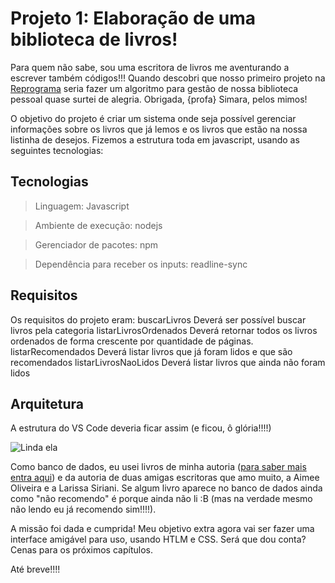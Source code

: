 # Projeto 1: Elaboração de uma biblioteca de livros!

Para quem não sabe, sou uma escritora de livros me aventurando a escrever também códigos!!! Quando descobri que nosso primeiro projeto na [Reprograma](https://github.com/reprograma/On16-TodasEmTech-S5-Projeto-1) seria fazer um algoritmo para gestão de nossa biblioteca pessoal quase surtei de alegria. Obrigada, {profa} Simara, pelos mimos!

O objetivo do projeto é criar um sistema onde seja possível gerenciar informações sobre os livros que já lemos e os livros que estão na nossa listinha de desejos. Fizemos a estrutura toda em javascript, usando as seguintes tecnologias:

## Tecnologias
> Linguagem: Javascript

> Ambiente de execução: nodejs

> Gerenciador de pacotes: npm

> Dependência para receber os inputs: readline-sync
## Requisitos
Os requisitos do projeto eram:
 buscarLivros Deverá ser possível buscar livros pela categoria
 listarLivrosOrdenados Deverá retornar todos os livros ordenados de forma crescente por quantidade de páginas.
 listarRecomendados Deverá listar livros que já foram lidos e que são recomendados
 listarLivrosNaoLidos Deverá listar livros que ainda não foram lidos

## Arquitetura
A estrutura do VS Code deveria ficar assim (e ficou, ô glória!!!!)

![Linda ela](arquitetura.png)


Como banco de dados, eu usei livros de minha autoria ([para saber mais entra aqui](www.clarasavelli.com)) e da autoria de duas amigas escritoras que amo muito, a Aimee Oliveira e a Larissa Siriani. Se algum livro aparece no banco de dados ainda como "não recomendo" é porque ainda não li :B (mas na verdade mesmo não lendo eu já recomendo sim!!!!).

A missão foi dada e cumprida! Meu objetivo extra agora vai ser fazer uma interface amigável para uso, usando HTLM e CSS. Será que dou conta? Cenas para os próximos capítulos.

Até breve!!!!
